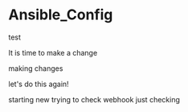 # Ansible_Config

test

It is time to make a change

making changes

let's do this again!

starting new
trying to check webhook
just checking
